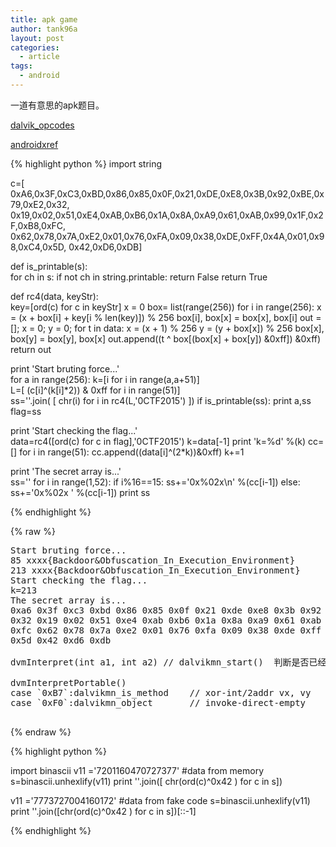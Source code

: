 ```yaml
---
title: apk game
author: tank96a
layout: post
categories:
  - article
tags:
  - android
---
```



一道有意思的apk题目。

[dalvik_opcodes](http://pallergabor.uw.hu/androidblog/dalvik_opcodes.html)

[androidxref](http://androidxref.com/4.4.4_r1/xref/dalvik/vm/mterp/out/InterpC-portable.cpp#1117)

{% highlight python %}
import string

c=[ 0xA6,0x3F,0xC3,0xBD,0x86,0x85,0x0F,0x21,0xDE,0xE8,0x3B,0x92,0xBE,0x79,0xE2,0x32,
    0x19,0x02,0x51,0xE4,0xAB,0xB6,0x1A,0x8A,0xA9,0x61,0xAB,0x99,0x1F,0x2F,0xB8,0xFC,
    0x62,0x78,0x7A,0xE2,0x01,0x76,0xFA,0x09,0x38,0xDE,0xFF,0x4A,0x01,0x98,0xC4,0x5D,
    0x42,0xD6,0xDB]

def is_printable(s):  
    for ch in s:
        if not ch in string.printable:
            return False
    return True

def rc4(data, keyStr):     
    key=[ord(c) for c in keyStr]
    x = 0
    box= list(range(256))
    for i in range(256):
        x = (x + box[i] + key[i % len(key)]) % 256
        box[i], box[x] = box[x], box[i]
    out = []; x = 0; y = 0;
    for t in data:
        x = (x + 1) % 256
        y = (y + box[x]) % 256
        box[x], box[y] = box[y], box[x]
        out.append((t ^ box[(box[x] + box[y]) &0xff]) &0xff)
    return out

print 'Start bruting force...'      
for a in range(256):
    k=[i for i in range(a,a+51)]   
    L=[ (c[i]^(k[i]*2)) & 0xff  for i in range(51)]  
    ss=''.join( [ chr(i) for i in rc4(L,'0CTF2015') ])
    if is_printable(ss):
        print a,ss
        flag=ss
        
print 'Start checking the flag...'        
data=rc4([ord(c) for c in flag],'0CTF2015')
k=data[-1]
print 'k=%d' %(k)
cc=[]
for i in range(51): 
    cc.append((data[i]^(2*k))&0xff)
    k+=1

print 'The secret array is...'  
ss=''
for i in range(1,52):
    if i%16==15:
        ss+='0x%02x\n' %(cc[i-1])
    else:
        ss+='0x%02x ' %(cc[i-1])
print ss    

{% endhighlight %}

{% raw %}
<pre>
Start bruting force...
85 xxxx{Backdoor&Obfuscation_In_Execution_Environment}
213 xxxx{Backdoor&Obfuscation_In_Execution_Environment}
Start checking the flag...
k=213
The secret array is...
0xa6 0x3f 0xc3 0xbd 0x86 0x85 0x0f 0x21 0xde 0xe8 0x3b 0x92 0xbe 0x79 0xe2
0x32 0x19 0x02 0x51 0xe4 0xab 0xb6 0x1a 0x8a 0xa9 0x61 0xab 0x99 0x1f 0x2f 0xb8
0xfc 0x62 0x78 0x7a 0xe2 0x01 0x76 0xfa 0x09 0x38 0xde 0xff 0x4a 0x01 0x98 0xc4
0x5d 0x42 0xd6 0xdb 

dvmInterpret(int a1, int a2) // dalvikmn_start()  判断是否已经hook 

dvmInterpretPortable()
case `0xB7`:dalvikmn_is_method    // xor-int/2addr vx, vy
case `0xF0`:dalvikmn_object       // invoke-direct-empty

</pre>
{% endraw %}

{% highlight python %}

import binascii
v11 ='7201160470727377'  #data from memory
s=binascii.unhexlify(v11)
print ''.join([  chr(ord(c)^0x42 ) for c in s])

v11 ='7773727004160172'  #data from fake code
s=binascii.unhexlify(v11)
print ''.join([chr(ord(c)^0x42 ) for c in s])[::-1]     

{% endhighlight %}
        
